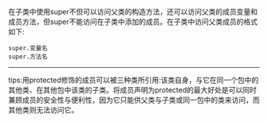 在子类中使用super不但可以访问父类的构造方法，还可以访问父类的成员变量和成员方法，但super不能访问在子类中添加的成员。在子类中访问父类成员的格式如下:

```
super.变量名
super.方法名
```

---

tips:用protected修饰的成员可以被三种类所引用:该类自身，与它在同一个包中的其他类、在其他包中该类的子类。将成员声明为protected的最大好处是可以同时兼顾成员的安全性与便利性，因为它只能供父类与子类或同一包中的类来访问，而其他类则无法访问它。

